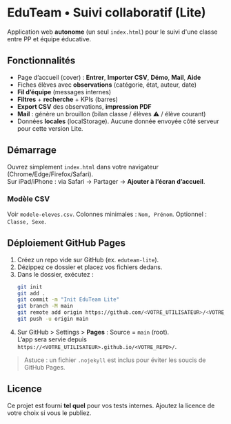 # EduTeam • Suivi collaboratif (Lite)

Application web **autonome** (un seul `index.html`) pour le suivi d'une classe entre PP et équipe éducative.

## Fonctionnalités
- Page d’accueil (cover) : **Entrer**, **Importer CSV**, **Démo**, **Mail**, **Aide**
- Fiches élèves avec **observations** (catégorie, état, auteur, date)
- **Fil d’équipe** (messages internes)
- **Filtres** + **recherche** + KPIs (barres)
- **Export CSV** des observations, **impression PDF**
- **Mail** : génère un brouillon (bilan classe / élèves ⚠️ / élève courant)
- Données **locales** (localStorage). Aucune donnée envoyée côté serveur pour cette version Lite.

## Démarrage
Ouvrez simplement `index.html` dans votre navigateur (Chrome/Edge/Firefox/Safari).  
Sur iPad/iPhone : via Safari → Partager → **Ajouter à l’écran d’accueil**.

### Modèle CSV
Voir `modele-eleves.csv`. Colonnes minimales : `Nom, Prénom`. Optionnel : `Classe, Sexe`.

## Déploiement GitHub Pages
1. Créez un repo vide sur GitHub (ex. `eduteam-lite`).
2. Dézippez ce dossier et placez vos fichiers dedans.
3. Dans le dossier, exécutez :
   ```bash
   git init
   git add .
   git commit -m "Init EduTeam Lite"
   git branch -M main
   git remote add origin https://github.com/<VOTRE_UTILISATEUR>/<VOTRE_REPO>.git
   git push -u origin main
   ```
4. Sur GitHub > Settings > **Pages** : Source = `main` (root).  
   L’app sera servie depuis `https://<VOTRE_UTILISATEUR>.github.io/<VOTRE_REPO>/`.

> Astuce : un fichier `.nojekyll` est inclus pour éviter les soucis de GitHub Pages.

## Licence
Ce projet est fourni **tel quel** pour vos tests internes. Ajoutez la licence de votre choix si vous le publiez.
